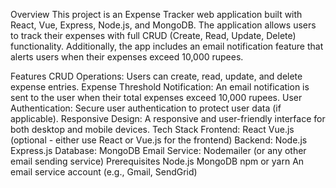 Overview
This project is an Expense Tracker web application built with React, Vue, Express, Node.js, and MongoDB. The application allows users to track their expenses with full CRUD (Create, Read, Update, Delete) functionality. Additionally, the app includes an email notification feature that alerts users when their expenses exceed 10,000 rupees.

Features
CRUD Operations: Users can create, read, update, and delete expense entries.
Expense Threshold Notification: An email notification is sent to the user when their total expenses exceed 10,000 rupees.
User Authentication: Secure user authentication to protect user data (if applicable).
Responsive Design: A responsive and user-friendly interface for both desktop and mobile devices.
Tech Stack
Frontend:
React
Vue.js (optional - either use React or Vue.js for the frontend)
Backend:
Node.js
Express.js
Database:
MongoDB
Email Service:
Nodemailer (or any other email sending service)
Prerequisites
Node.js
MongoDB
npm or yarn
An email service account (e.g., Gmail, SendGrid)

